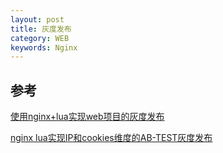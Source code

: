 ```yaml
---
layout: post
title: 灰度发布
category: WEB
keywords: Nginx
---
```


## 参考

[使用nginx+lua实现web项目的灰度发布](http://blog.csdn.net/dyllove98/article/details/9673825)

[nginx lua实现IP和cookies维度的AB-TEST灰度发布](http://www.360doc.com/content/14/1120/18/5054188_426724626.shtml)

